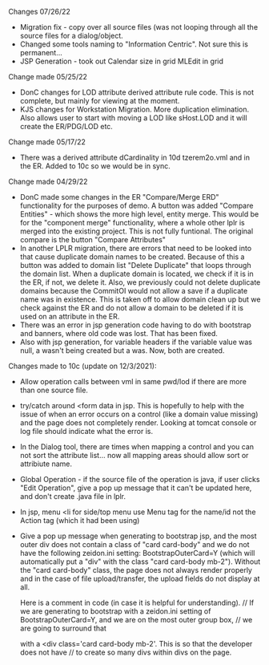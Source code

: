Changes 07/26/22
* Migration fix - copy over all source files (was not looping through all the source files for a dialog/object.
* Changed some tools naming to "Information Centric". Not sure this is permanent...
* JSP Generation - 
  took out Calendar size in grid
  MLEdit in grid

Change made 05/25/22

* DonC changes for LOD attribute derived attribute rule code. This is not complete, but mainly for viewing
  at the moment.
* KJS changes for Workstation Migration. More duplication elimination. Also allows user to start with moving a LOD like
  sHost.LOD and it will create the ER/PDG/LOD etc.

Change made 05/17/22
* There was a derived attribute dCardinality in 10d tzerem2o.vml and in the ER. Added to 10c so we 
  would be in sync.

Change made 04/29/22

* DonC made some changes in the ER "Compare/Merge ERD" functionality for the purposes of demo.
  A button was added "Compare Entities" - which shows the more high level, entity merge.
  This would be for the "component merge" functionality, where a whole other lplr is merged into
  the existing project. This is not fully funtional. The original compare is the button "Compare Attributes"
* In another LPLR migration, there are errors that need to be looked into that cause duplicate domain names to be created.
  Because of this a button was added to domain list "Delete Duplicate" that loops through the domain list. When a duplicate domain
  is located, we check if it is in the ER, if not, we delete it. Also, we previously could not delete duplicate domains because the CommitOI would not
  allow a save if a duplicate name was in existence. This is taken off to allow domain clean up but we check against the ER and do not allow a domain
  to be deleted if it is used on an attribute in the ER.
* There was an error in jsp generation code having to do with bootstrap and banners, where old code was lost. That has been fixed.
* Also with jsp generation, for variable headers if the variable value was null, a <th> wasn't being created but a <td> was. Now, both are created.

Changes made to 10c (update on 12/3/2021):

* Allow operation calls between vml in same pwd/lod if there are more than one source file.
* try/catch around <form data in jsp. This is hopefully to help with the issue of when an error occurs on a control (like a domain value missing) and the page does not completely render.
  Looking at tomcat console or log file should indicate what the error is.
* In the Dialog tool, there are times when mapping a control and you can not sort the attribute list... now all mapping areas should allow sort or attribiute name.
* Global Operation - if the source file of the operation is java, if user clicks "Edit Operation", give a pop up message that it can't be updated here, and don't create .java file in lplr.
* In jsp, menu <li for side/top menu use Menu tag for the name/id not the Action tag (which it had been using)
* Give a pop up message when generating to bootstrap jsp, and the most outer div does not contain a class of "card card-body" and we do not have the following zeidon.ini setting: 
  BootstrapOuterCard=Y (which will automatically put a "div" with the class "card card-body mb-2").
  Without the "card card-body" class, the page does not always render properly and in the case of file upload/transfer, the upload fields do not display at all.

  Here is a comment in code (in case it is helpful for understanding). 
         // If we are generating to bootstrap with a zeidon.ini setting of BootstrapOuterCard=Y, and we are on the most outer group box,
         // we are going to surround that <div> with a <div class='card card-body mb-2'. This is so that the developer does not have
         // to create so many divs within divs on the page.

